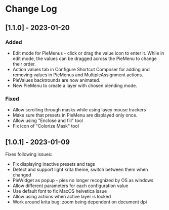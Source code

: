 # Change Log

## [1.1.0] - 2023-01-20
### Added
- Edit mode for PieMenus - click or drag the value icon to enter it. While in edit mode, the values can be dragged across the PieMenu to change their order.
- Action values tab in Configure Shortcut Composer for adding and removing values in PieMenus and MultipleAssignment actions.
- PieValues backtrounds are now animated.
- New PieMenu to create a layer with chosen blending mode.

### Fixed
- Allow scrolling through masks while using layey mouse trackers  
- Make sure that presets in PieMenu are displayed only once.
- Allow using "Enclose and fill" tool
- Fix icon of "Colorize Mask" tool

## [1.0.1] - 2023-01-09
Fixes following issues:
- Fix displaying inactive presets and tags
- Detect and support light krita theme, switch between them when changed
- PieWidget as popup - pies no longer recognized by OS as windows
- Allow different parameters for each configuration value
- Use default font to fix MacOS helvetica issue
- Allow using actions when active layer is locked
- Work around krita bug: zoom being dependent on document dpi

